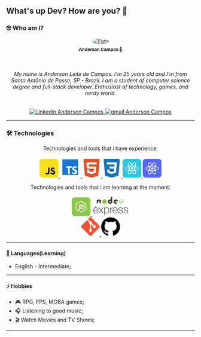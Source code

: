 ## What's up Dev? How are you? 👋

### 🤓 Who am I?

<p align="center">
    <a href="https://app.rocketseat.com.br/me/andercampos" target="_blank">
        <img 
            style="border-radius: 50%;" 
            src="https://avatars3.githubusercontent.com/u/51854580?s=460&u=1a1114437e6cd9f37bd2d83e868f3e28a008f9fd&v=4" 
            width="120px;" 
            alt="Foto">       
        <br/>
        <sub><b>Anderson Campos  🚀</b></sub>
    </a>
</p>
</br>
<h6 align="center">
    My name is Anderson Leite de Campos. I'm 25 years old and I'm from Santo Antônio de Posse, SP - Brazil. I am a student of computer science degree and full-stack developer. Enthusiast of technology, games, and nerdy world.
</h6>

<p align="center">
    <a href="https://www.linkedin.com/in/andercampos/">
        <img 
            alt="Linkedin Anderson Campos" 
            src="https://img.shields.io/badge/-Anderson%20Campos-%230077b5?style=flat-square&logo=linkedin">
    </a>
    <a href="mailto:anderleitec@gmail.com">
        <img 
            alt="gmail Anderson Campos" 
            src="https://img.shields.io/badge/-anderleitec@gmail.com-%23c14438?style=flat-square&logo=gmail&logoColor=white">
    </a>
</p>

---
### 🛠 Technologies

<p align="center">
Technologies and tools that i have experience:

<p align="center">
     <a href="https://www.javascript.com/">
        <img 
            src="https://github.com/andercampos/andercampos/blob/master/assets/icon-javascript.svg" 
            alt="logo JavaScript"
            width="50px"
            style="border-radius: 8px;">
    </a>
    <a href="https://www.typescriptlang.org/">
        <img 
            src="https://github.com/andercampos/andercampos/blob/master/assets/icon-typescript.png"
            alt="logo Typescript"
            width="56px">
    </a>
    <a href="https://developer.mozilla.org/en-US/docs/Web/HTML">
        <img 
            src="https://github.com/andercampos/andercampos/blob/master/assets/icon-html5.svg" 
            alt="logo HTML5"
            width="50px"
            style="border-radius: 8px;">
    </a>
    <a href="https://developer.mozilla.org/en-US/docs/Web/CSS">
        <img 
            src="https://github.com/andercampos/andercampos/blob/master/assets/icon-css3.svg" 
            alt="logo CSS3"
            width="50px"
            style="border-radius: 8px;">
    </a>
     <a href="https://reactjs.org/">
        <img 
            src="https://github.com/andercampos/andercampos/blob/master/assets/icon-react.svg"
            alt="logo React"
            width="50px"
            style="border-radius: 8px;">
    </a>
    <a href="https://reactnative.dev/">
        <img 
            src="https://github.com/andercampos/andercampos/blob/master/assets/icon-react-native.svg"
            alt="logo React native"
            width="50px"
            style="border-radius: 8px;">
    </a>
 </p>

<p align="center">
Technologies and tools that i am learning at the moment:

<p align="center">
    <a href="https://nodejs.org/en/">
        <img 
            src="https://github.com/andercampos/andercampos/blob/master/assets/icon-nodejs.svg" 
            alt="logo Node.js"
            width="50px"
            style="border-radius: 8px;">
    </a>
    <a href="https://expressjs.com/">
        <img 
            src="https://github.com/andercampos/andercampos/blob/master/assets/icon-express2.png" 
            alt="logo express"
            width="100px">
    </a>
    </br>
    <a href="https://git-scm.com/">
        <img 
            src="https://github.com/andercampos/andercampos/blob/master/assets/icon-git.svg" 
            alt="logo git"
            width="50px">
    </a>
    <!-- <a href="https://www.postgresql.org/">
        <img 
            src="https://github.com/andercampos/andercampos/blob/master/assets/icon-postgresql.svg" 
            alt="logo postgreSQL"
            width="50px">
    </a>
    <a href="https://www.figma.com/">
        <img 
            src="https://github.com/andercampos/andercampos/blob/master/assets/icon-figma.svg" 
            alt="logo Figma"
            width="50px">
    </a> -->
    <a href="https://github.com/">
        <img 
            src="https://github.com/andercampos/andercampos/blob/master/assets/icon-gitHub2.svg" 
            alt="logo Github"
            width="50px">
    </a>
</p>

---
#### 💬 Languages(Learning)

- English - Intermediate;

---
#### ⚡ Hobbies

- 🎮 RPG, FPS, MOBA games;
- 🎧 Listening to good music;
- 🎬 Watch Movies and TV Shows;

---
